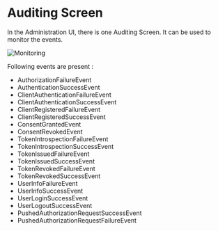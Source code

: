 # Auditing Screen

In the Administration UI, there is one Auditing Screen.
It can be used to monitor the events.

![Monitoring](images/monitoring-1.png)

Following events are present :
* AuthorizationFailureEvent
* AuthenticationSuccessEvent
* ClientAuthenticationFailureEvent
* ClientAuthenticationSuccessEvent
* ClientRegisteredFailureEvent
* ClientRegisteredSuccessEvent
* ConsentGrantedEvent
* ConsentRevokedEvent
* TokenIntrospectionFailureEvent
* TokenIntrospectionSuccessEvent
* TokenIssuedFailureEvent
* TokenIssuedSuccessEvent
* TokenRevokedFailureEvent
* TokenRevokedSuccessEvent
* UserInfoFailureEvent
* UserInfoSuccessEvent
* UserLoginSuccessEvent
* UserLogoutSuccessEvent
* PushedAuthorizationRequestSuccessEvent
* PushedAuthorizationRequestFailureEvent